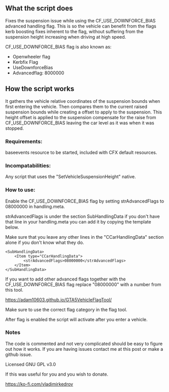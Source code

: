 ## What the script does
Fixes the suspension issue while using the CF_USE_DOWNFORCE_BIAS advanced handling flag.
This is so the vehicle can benefit from the flags kerb boosting fixes inherent to the flag, without suffering from the suspension height increasing when driving at high speed.

CF_USE_DOWNFORCE_BIAS flag is also known as:

* Openwheeler flag
* Kerbfix Flag
* UseDownforceBias
* Advancedflag: 8000000

## How the script works
It gathers the vehicle relative coordinates of the suspension bounds when first entering the vehicle. Then compares them to the current raised suspension bounds while creating a offset to apply to the suspension.
This height offset is applied to the suspension compensate for the raise from CF_USE_DOWNFORCE_BIAS leaving the car level as it was when it was stopped.

### Requirements:

baseevents resource to be started, included with CFX default resources.

### Incompatabilities:

Any script that uses the "SetVehicleSuspensionHeight" native.

### How to use:

Enable the CF_USE_DOWNFORCE_BIAS flag by setting strAdvancedFlags to 08000000 in handling.meta.

strAdvancedFlags is under the section SubHandlingData if you don't have that line in your handling.meta you can add it by copying the template below.

Make sure that you leave any other lines in the "CCarHandlingData" section alone if you don't know what they do.

    <SubHandlingData>
        <Item type="CCarHandlingData">
            <strAdvancedFlags>08000000</strAdvancedFlags>
        </Item>
    </SubHandlingData>
    
If you want to add other advanced flags together with the CF_USE_DOWNFORCE_BIAS flag replace "08000000" with a number from this tool.

https://adam10603.github.io/GTA5VehicleFlagTool/

Make sure to use the correct flag category in the flag tool.

After flag is enabled the script will activate after you enter a vehicle.

### Notes

The code is commented and not very complicated should be easy to figure out how it works. If you are having issues contact me at this post or make a github issue.

Licensed GNU GPL v3.0

If this was useful for you and you wish to donate.

https://ko-fi.com/vladimirkedrov


